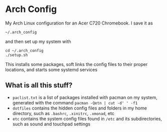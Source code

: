 # Arch Config
My Arch Linux configuration for an Acer C720 Chromebook. I save it as

    ~/.arch_config

and then set up my system with

    cd ~/.arch_config
    ./setup.sh

This installs some packages, soft links the config files to their proper
locations, and starts some systemd services

## What is all this stuff?
- `paclist.txt` is a list of packages installed with pacman on my system,
generated with the command `pacman -Qetn | cut -d' ' -f1`
- `dotfiles` contains the hidden config files and folders in my home directory,
such as `.bashrc`, `.xinitrc`, `.xmonad`, etc
- `etc` contains the system config files found in `/etc` and its
subdirectories, such as sound and touchpad settings
